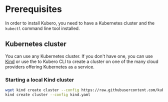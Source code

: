 # Prerequisites
In order to install Kubero, you need to have a Kubernetes cluster and the `kubectl` command line tool installed.

## Kubernetes cluster
You can use any Kubernetes cluster. If you don't have one, you can use [Kind](https://kind.sigs.k8s.io/docs/user/quick-start/) or use the to Kubero CLI to create a cluster on one of the many cloud providers offering Kubernetes as a service.

### Starting a local Kind cluster

```bash
wget kind create cluster --config https://raw.githubusercontent.com/kubero-dev/kubero/main/kind.yaml
kind create cluster --config kind.yaml
```
